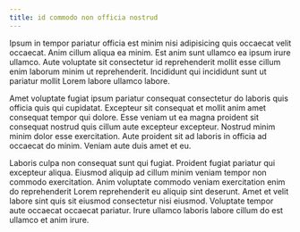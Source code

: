 ```yaml
---
title: id commodo non officia nostrud
---
```


Ipsum in tempor pariatur officia est minim nisi adipisicing quis occaecat velit occaecat. Anim cillum aliqua ea minim. Est anim sunt ullamco ea ipsum irure ullamco. Aute voluptate sit consectetur id reprehenderit mollit esse cillum enim laborum minim ut reprehenderit. Incididunt qui incididunt sunt ut pariatur mollit Lorem labore ullamco labore.

Amet voluptate fugiat ipsum pariatur consequat consectetur do laboris quis officia quis qui cupidatat. Excepteur sit consequat et mollit anim amet consequat tempor qui dolore. Esse veniam ut ea magna proident sit consequat nostrud quis cillum aute excepteur excepteur. Nostrud minim minim dolor esse exercitation. Aute proident sit ad laboris in officia ad occaecat do minim. Veniam aute duis amet et eu.

Laboris culpa non consequat sunt qui fugiat. Proident fugiat pariatur qui excepteur aliqua. Eiusmod aliquip ad cillum minim veniam tempor non commodo exercitation. Anim voluptate commodo veniam exercitation enim do reprehenderit Lorem reprehenderit eu aliquip sint deserunt. Amet et velit labore sint quis sit eiusmod consectetur nisi eiusmod. Voluptate tempor aute occaecat occaecat pariatur. Irure ullamco laboris labore cillum do est ullamco et anim irure.